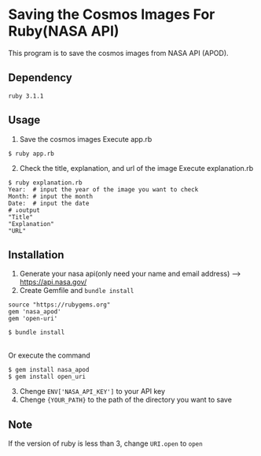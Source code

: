 # Saving the Cosmos Images For Ruby(NASA API)
This program is to save the cosmos images from NASA API (APOD).

## Dependency
`ruby 3.1.1`

## Usage
1. Save the cosmos images
Execute app.rb
```
$ ruby app.rb
```
2. Check the title, explanation, and url of the image
Execute explanation.rb
```
$ ruby explanation.rb
Year:  # input the year of the image you want to check
Month: # input the month
Date:  # input the date
# ↓output
"Title"
"Explanation"
"URL"
```
  
## Installation
1. Generate your nasa api(only need your name and email address) --> https://api.nasa.gov/
2. Create Gemfile and `bundle install`
  ```ruby:Gemfile
  source "https://rubygems.org"
  gem 'nasa_apod'
  gem 'open-uri'
  ```
  ```
  $ bundle install
  ```
  <br>Or execute the command<br>
  ```
  $ gem install nasa_apod
  $ gem install open_uri
  ```
3. Chenge `ENV['NASA_API_KEY']` to your API key
4. Chenge `{YOUR_PATH}` to the path of the directory you want to save

## Note
If the version of ruby is less than 3, change `URI.open` to `open`
